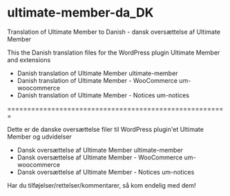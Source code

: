# ultimate-member-da_DK
Translation of Ultimate Member to Danish - dansk oversættelse af Ultimate Member 

This the Danish translation files for the WordPress plugin Ultimate Member and extensions

- Danish translation of Ultimate Member ultimate-member
- Danish translation of Ultimate Member - WooCommerce um-woocommerce
- Danish translation of Ultimate Member - Notices um-notices

=======================================================

Dette er de danske oversættelse filer til WordPress plugin'et Ultimate Member og udvidelser

- Dansk oversættelse af Ultimate Member ultimate-member
- Dansk oversættelse af Ultimate Member - WooCommerce um-woocommerce
- Dansk oversættelse af Ultimate Member - Notices um-notices


Har du tilføjelser/rettelser/kommentarer, så kom endelig med dem!
